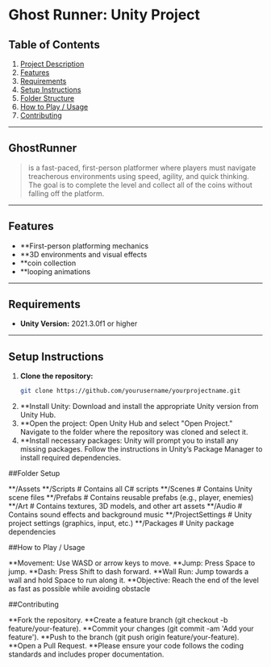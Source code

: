 # Ghost Runner: Unity Project

## Table of Contents

1. [Project Description](#project-description)
2. [Features](#features)
3. [Requirements](#requirements)
4. [Setup Instructions](#setup-instructions)
5. [Folder Structure](#folder-structure)
6. [How to Play / Usage](#how-to-play--usage)
7. [Contributing](#contributing)

---
## **GhostRunner**

> is a fast-paced, first-person platformer where players must navigate treacherous environments using speed, agility, and quick thinking. The goal is to complete the level and collect all of the coins without falling off the platform.

---

## Features

- **First-person platforming mechanics
- **3D environments and visual effects
- **coin collection
- **looping animations

---

## Requirements

- **Unity Version:** 2021.3.0f1 or higher

---

## Setup Instructions

1. **Clone the repository:**
   ```bash
   git clone https://github.com/yourusername/yourprojectname.git
2. **Install Unity:
    Download and install the appropriate Unity version from Unity Hub.
3. **Open the project:
    Open Unity Hub and select "Open Project."
    Navigate to the folder where the repository was cloned and select it.
4. **Install necessary packages:
    Unity will prompt you to install any missing packages. Follow the instructions in Unity’s Package Manager to install required dependencies.

##Folder Setup

**/Assets
    **/Scripts               # Contains all C# scripts
    **/Scenes                # Contains Unity scene files
    **/Prefabs               # Contains reusable prefabs (e.g., player, enemies)
    **/Art                   # Contains textures, 3D models, and other art assets
    **/Audio                 # Contains sound effects and background music
**/ProjectSettings           # Unity project settings (graphics, input, etc.)
**/Packages                  # Unity package dependencies

##How to Play / Usage

  **Movement: Use WASD or arrow keys to move.
  **Jump: Press Space to jump.
  **Dash: Press Shift to dash forward.
  **Wall Run: Jump towards a wall and hold Space to run along it.
  **Objective: Reach the end of the level as fast as possible while avoiding obstacle

##Contributing

  **Fork the repository.
  **Create a feature branch (git checkout -b feature/your-feature).
  **Commit your changes (git commit -am 'Add your feature').
  **Push to the branch (git push origin feature/your-feature).
  **Open a Pull Request.
  **Please ensure your code follows the coding standards and includes proper documentation.

